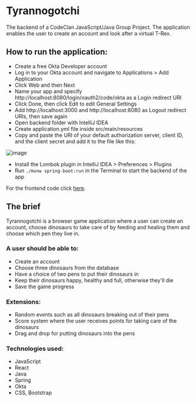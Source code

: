 # **Tyrannogotchi**

The backend of a CodeClan JavaScript/Java Group Project. The application enables the user to create an account and look after a virtual T-Rex.

## **How to run the application:**

- Create a free Okta Developer account
- Log in to your Okta account and navigate to Applications > Add Application
- Click Web and then Next
- Name your app and specify http://localhost:8080/login/oauth2/code/okta as a Login redirect URI
- Click Done, then click Edit to edit General Settings
- Add http://localhost:3000 and http://localhost:8080 as Logout redirect URIs, then save again
- Open backend folder with IntelliJ IDEA
- Create application.yml file inside src/main/resources
- Copy and paste the URI of your default authorization server, client ID, and the client secret and add it to the file like this:

![image](https://user-images.githubusercontent.com/65850945/97157176-ac08d200-176f-11eb-8569-50817a964951.png)

- Install the Lombok plugin in IntelliJ IDEA > Preferences > Plugins
- Run `./mvnw spring-boot:run` in the Terminal to start the backend of the app

For the frontend code click [here](https://github.com/geczirebeka/jurassic_park_frontend).

## **The brief**

Tyrannogotchi is a browser game application where a user can create an account, choose dinosaurs to take care of by feeding and healing them and choose which pen they live in.

### A user should be able to:

- Create an account
- Choose three dinosaurs from the database
- Have a choice of two pens to put their dinosaurs in
- Keep their dinosaurs happy, healthy and full, otherwise they'll die
- Save the game progress

### Extensions:

- Random events such as all dinosaurs breaking out of their pens
- Score system where the user receives points for taking care of the dinosaurs
- Drag and drop for putting dinosaurs into the pens

### Technologies used:

- JavaScript
- React
- Java
- Spring
- Okta
- CSS, Bootstrap
